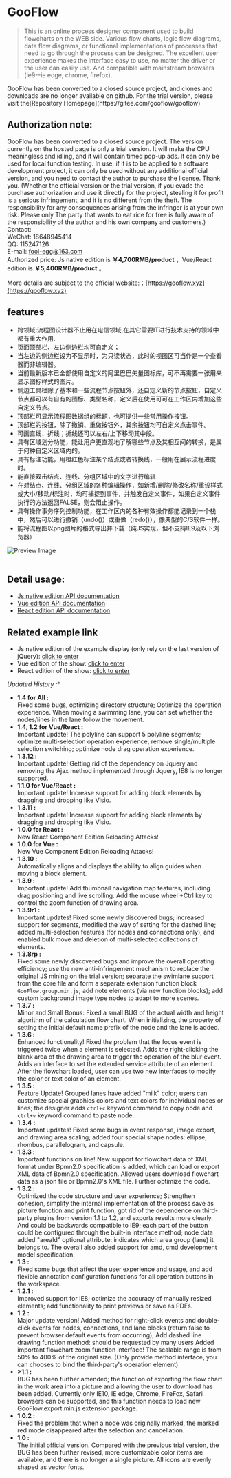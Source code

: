 # GooFlow 

> This is an online process designer component used to build flowcharts on the WEB side. Various flow charts, logic flow diagrams, data flow diagrams, or functional implementations of processes that need to go through the process can be designed. The excellent user experience makes the interface easy to use, no matter the driver or the user can easily use. And compatible with mainstream browsers (ie9--ie edge, chrome, firefox).

<p>GooFlow has been converted to a closed source project, and clones and downloads are no longer available on github. For the trial version, please visit the[Repository Homepage](https://gitee.com/gooflow/gooflow)</p>


## Authorization note: ##
GooFlow has been converted to a closed source project. The version currently on the hosted page is only a trial version. It will make the CPU meaningless and idling, and it will contain timed pop-up ads. It can only be used for local function testing. In use; 
if it is to be applied to a software development project, it can only be used without any additional official version, and you need to contact the author to purchase the license. Thank you. (Whether the official version or the trial version, if you evade the purchase authorization and use it directly for the project, stealing it for profit is a serious infringement, and it is no different from the theft. The responsibility for any consequences arising from the infringer is at your own risk. Please only The party that wants to eat rice for free is fully aware of the responsibility of the author and his own company and customers.) <br>
Contact:<br>
WeChat: 18648945414<br>
QQ: 115247126<br>
E-mail: fool-egg@163.com <br>
Authorized price: Js native edition is <b>￥4,700RMB/product</b> ，Vue/React edition is <b>￥5,400RMB/product</b> 。<br>

More details are subject to the official website:：[https://gooflow.xyz](https://gooflow.xyz)

## features ##
* 跨领域:流程图设计器不止用在电信领域,在其它需要IT进行技术支持的领域中都有重大作用.
* 页面顶部栏、左边侧边栏均可自定义；
* 当左边的侧边栏设为不显示时，为只读状态，此时的视图区可当作是一个查看器而非编辑器。
* 当前最新版本已全部使用自定义的阿里巴巴矢量图标库，可不再需要一张用来显示图标样式的图片。
* 侧边工具栏除了基本和一些流程节点按钮外，还自定义新的节点按钮，自定义节点都可以有自有的图标、类型名称，定义后在使用可可在工作区内增加这些自定义节点。
* 顶部栏可显示流程图数据组的标题，也可提供一些常用操作按钮。
* 顶部栏的按钮，除了撤销、重做按钮外，其余按钮均可自定义点击事件。
* 可画直线、折线；折线还可以左右/上下移动其中段。
* 具有区域划分功能，能让用户更直观地了解哪些节点及其相互间的转换，是属于何种自定义区域内的。
* 具有标注功能，用橙红色标注某个结点或者转换线，一般用在展示流程进度时。
* 能直接双击结点、连线、分组区域中的文字进行编辑
* 在对结点、连线、分组区域的各种编辑操作，如新增/删除/修改名称/重设样式或大小/移动/标注时，均可捕捉到事件，并触发自定义事件，如果自定义事件执行的方法返回FALSE，则会阻止操作。
* 具有操作事务序列控制功能，在工作区内的各种有效操作都能记录到一个栈中，然后可以进行撤销（undo()）或重做（redo()），像典型的C/S软件一样。
* 能将流程图以png图片的格式导出并下载（纯JS实现，但不支持IE9及以下浏览器）

![Preview Image](https://git.oschina.net/uploads/images/2017/0531/145320_f0bb8c2c_472359.png "效果预览图")
<br><br>

## Detail usage: ##
* [Js native edition API documentation](https://gooflow.xyz/docs) 
* [Vue edition API documentation](https://gooflow.xyz/vueDoc)
* [React edition API documentation](https://gooflow.xyz/reactDoc)

## Related example link ##
* Js native edition of the example display (only rely on the last version of jQuery): [click to enter](https://gooflow.xyz/#demo)<br>
* Vue edition of the show: [click to enter](https://gooflow.gitee.io/vue/#)<br>
* React edition of the show: [click to enter](https://gooflow.gitee.io/react/)<br>

*Updated History :**
- **1.4 for All :** <br> Fixed some bugs, optimizing directory structure; Optimize the operation experience. When moving a swimming lane, you can set whether the nodes/lines in the lane follow the movement.
- **1.4, 1.2 for Vue/React :** <br> Important update! The polyline can support 5 polyline segments; optimize multi-selection operation experience, remove single/multiple selection switching; optimize node drag operation experience.
- **1.3.12 :** <br> Important update! Getting rid of the dependency on Jquery and removing the Ajax method implemented through Jquery, IE8 is no longer supported.
- **1.1.0 for Vue/React :** <br> Important update! Increase support for adding block elements by dragging and dropping like Visio.
- **1.3.11 :** <br> Important update! Increase support for adding block elements by dragging and dropping like Visio.
- **1.0.0 for React :** <br> New React Component Edition Reloading Attacks! 
- **1.0.0 for Vue :** <br> New Vue Component Edition Reloading Attacks! 
- **1.3.10 :** <br> Automatically aligns and displays the ability to align guides when moving a block element.
- **1.3.9 :** <br> Important update! Add thumbnail navigation map features, including drag positioning and live scrolling. Add the mouse wheel +Ctrl key to control the zoom function of drawing area.
- **1.3.9r1 :** <br> Important updates! Fixed some newly discovered bugs; increased support for segments, modified the way of setting for the dashed line; added multi-selection features (for nodes and connections only), and enabled bulk move and deletion of multi-selected collections of elements.
- **1.3.8rp :** <br> Fixed some newly discovered bugs and improve the overall operating efficiency; use the new anti-infringement mechanism to replace the original JS mining on the trial version; separate the swimlane support from the core file and form a separate extension function block <code>GooFlow.group.min.js</code>; add note elements (via new function blocks); add custom background image type nodes to adapt to more scenes.
- **1.3.7 :** <br> Minor and Small Bonus: Fixed a small BUG of the actual width and height algorithm of the calculation flow chart. When initializing, the property of setting the initial default name prefix of the node and the lane is added.
- **1.3.6 :** <br> Enhanced functionality! Fixed the problem that the focus event is triggered twice when a element is selected. Adds the right-clicking the blank area of the drawing area to trigger the operation of the blur event. Adds an interface to set the extended service attribute of an element. After the flowchart loaded, user can use two new interfaces to modify the color or text color of an element.
- **1.3.5 :** <br> Feature Update! Grouped lanes have added "milk" color; users can customize special graphics colors and text colors for individual nodes or lines; the designer adds <code>ctrl+c</code> keyword command to copy node and <code>ctrl+v</code> keyword command to paste node.
- **1.3.4 :** <br> Important updates! Fixed some bugs in event response, image export, and drawing area scaling; added four special shape nodes: ellipse, rhombus, parallelogram, and capsule.
- **1.3.3 :** <br> Important functions on line! New support for flowchart data of XML format under Bpmn2.0 specification is added, which can load or export XML data of Bpmn2.0 specification. Allowed users download flowchart data as a json file or Bpmn2.0's XML file. Further optimize the code.
- **1.3.2 :** <br> Optimized the code structure and user experience; Strengthen cohesion, simplify the internal implementation of the process save as picture function and print function, got rid of the dependence on third-party plugins from version 1.1 to 1.2, and exports results more clearly. And could be backwards compatible to IE9; each part of the button could be configured through the built-in interface method; node data added "areaId" optional attribute: indicates which area group (lane) it belongs to. The overall also added support for amd, cmd development model specification.
- **1.3 :** <br> Fixed some bugs that affect the user experience and usage, and add flexible annotation configuration functions for all operation buttons in the workspace.
- **1.2.1 :** <br> Improved support for IE8; optimize the accuracy of manually resized elements; add functionality to print previews or save as PDFs.
- **1.2 :** <br> Major update version! Added method for right-click events and double-click events for nodes, connections, and lane blocks (return false to prevent browser default events from occurring); Add dashed line drawing function method: should be requested by many users Added important flowchart zoom function interface! The scalable range is from 50% to 400% of the original size. (Only provide method interface, you can chooses to bind the third-party's operation element)
- **>1.1 :** <br> BUG has been further amended; the function of exporting the flow chart in the work area into a picture and allowing the user to download has been added. Currently only IE10, IE edge, Chrome, FireFox, Safari browsers can be supported, and this function needs to load new GooFlow.export.min.js extension package.
- **1.0.2 :** <br> Fixed the problem that when a node was originally marked, the marked red mode disappeared after the selection and cancellation.
- **1.0 :** <br> The initial official version. Compared with the previous trial version, the BUG has been further revised, more customizable color items are available, and there is no longer a single picture. All icons are evenly shaped as vector fonts.